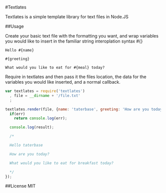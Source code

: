 #Textlates

Textlates is a simple template library for text files in Node.JS

##Usage

Create your basic text file with the formatting you want, and wrap variables you would like to insert in the familiar string interoplation syntax #{}

```
Hello #{name}

#{greeting}

What would you like to eat for #{meal} today?
```

Require in textlates and then pass it the files location, the data for the variables you would like inserted, and a normal callback.

```javascript
var textlates = require('textlates')
  , file = __dirname + '/file.txt'
  ;

textlates.render(file, {name: 'taterbase', greeting: 'How are you today?', meal: 'breakfast'}, function(err, result){
  if(err)
    return console.log(err);

  console.log(result);

  /*

  Hello taterbase

  How are you today?

  What would you like to eat for breakfast today?

  */
});
```

##License
MIT
